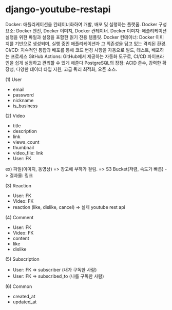 # django-youtube-restapi

Docker: 애플리케이션을 컨테이너화하여 개발, 배포 및 실행하는 플랫폼.
Docker 구성요소: Docker 엔진, Docker 이미지, Docker 컨테이너.
Docker 이미지: 애플리케이션 실행을 위한 파일과 설정을 포함한 읽기 전용 템플릿.
Docker 컨테이너: Docker 이미지를 기반으로 생성되며, 실행 중인 애플리케이션과 그 의존성을 담고 있는 격리된 환경.
CI/CD: 지속적인 통합과 배포를 통해 코드 변경 사항을 자동으로 빌드, 테스트, 배포하는 프로세스
GitHub Actions: GitHub에서 제공하는 자동화 도구로, CI/CD 파이프라인을 쉽게 설정하고 관리할 수 있게 해준다
PostgreSQL의 장점: ACID 준수, 강력한 확장성, 다양한 데이터 타입 지원, 고급 쿼리 최적화, 오픈 소스.

(1) User
- email
- password
- nickname
- is_business

(2) Video
- title
- description
- link
- views_count
- thumbnail
- video_file: link
- User: FK

ex) 파일(이미지, 동영상)
=> 장고에 부하가 걸림.
=> S3 Bucket(저렴, 속도가 빠름) -> 결과물: 링크

(3) Reaction
- User: FK
- Video: FK
- reaction (like, dislike, cancel) => 실제 youtube rest api

(4) Comment
- User: FK
- Video: FK
- content
- like
- dislike

(5) Subscription
- User: FK => subscriber (내가 구독한 사람)
- User: FK => subscribed_to (나를 구독한 사람)

(6) Common
- created_at
- updated_at